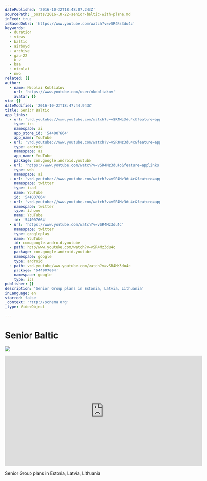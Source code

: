 ```yaml
---
datePublished: '2016-10-22T18:48:07.243Z'
sourcePath: _posts/2016-10-22-senior-baltic-with-plane.md
inFeed: true
isBasedOnUrl: 'https://www.youtube.com/watch?v=vSR4Mz3du4c'
keywords:
  - duration
  - views
  - baltic
  - airboyd
  - archive
  - gau-22
  - b-2
  - baa
  - nicolai
  - nwo
related: []
author:
  - name: Nicolai Kobliakov
    url: 'https://www.youtube.com/user/nkobliakov'
    avatar: {}
via: {}
dateModified: '2016-10-22T18:47:44.943Z'
title: Senior Baltic
app_links:
  - url: 'vnd.youtube://www.youtube.com/watch?v=vSR4Mz3du4c&feature=applinks'
    type: ios
    namespace: ai
    app_store_id: '544007664'
    app_name: YouTube
  - url: 'vnd.youtube://www.youtube.com/watch?v=vSR4Mz3du4c&feature=applinks'
    type: android
    namespace: ai
    app_name: YouTube
    package: com.google.android.youtube
  - url: 'https://www.youtube.com/watch?v=vSR4Mz3du4c&feature=applinks'
    type: web
    namespace: ai
  - url: 'vnd.youtube://www.youtube.com/watch?v=vSR4Mz3du4c&feature=applinks'
    namespace: twitter
    type: ipad
    name: YouTube
    id: '544007664'
  - url: 'vnd.youtube://www.youtube.com/watch?v=vSR4Mz3du4c&feature=applinks'
    namespace: twitter
    type: iphone
    name: YouTube
    id: '544007664'
  - url: 'https://www.youtube.com/watch?v=vSR4Mz3du4c'
    namespace: twitter
    type: googleplay
    name: YouTube
    id: com.google.android.youtube
  - path: http/www.youtube.com/watch?v=vSR4Mz3du4c
    package: com.google.android.youtube
    namespace: google
    type: android
  - path: vnd.youtube/www.youtube.com/watch?v=vSR4Mz3du4c
    package: '544007664'
    namespace: google
    type: ios
publisher: {}
description: 'Senior Group plans in Estonia, Latvia, Lithuania'
inLanguage: en
starred: false
_context: 'http://schema.org'
_type: VideoObject

---
```

# Senior Baltic
![](https://the-grid-user-content.s3-us-west-2.amazonaws.com/366627bd-0687-4e92-a939-6406c970afc8.png)

<iframe src="https://cdn.embedly.com/widgets/media.html?src=https%3A%2F%2Fwww.youtube.com%2Fembed%2FvSR4Mz3du4c%3Ffeature%3Doembed&amp;url=http%3A%2F%2Fwww.youtube.com%2Fwatch%3Fv%3DvSR4Mz3du4c&amp;image=https%3A%2F%2Fi.ytimg.com%2Fvi%2FvSR4Mz3du4c%2Fhqdefault.jpg&amp;key=b7d04c9b404c499eba89ee7072e1c4f7&amp;type=text%2Fhtml&amp;schema=youtube" width="640" height="360" scrolling="no" frameborder="0" allowfullscreen="" style=""></iframe>

Senior Group plans in Estonia, Latvia, Lithuania